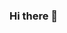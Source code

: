 ### Hi there 👋

<!--
**tugceulucn/tugceulucn** is a ✨ _special_ ✨ repository because its `README.md` (this file) appears on your GitHub profile.

Here are some ideas to get you started:
- 🌱 I’m currently learning ..
- 🔭 I’m currently working on ...
- 🌱 I’m currently learning ...
- 👯 I’m looking to collaborate on ...
- 🤔 I’m looking for help with ...
- 💬 Ask me about ...
- 📫 How to reach me: ...
- 😄 Pronouns: ...
- ⚡ Fun fact: ...

![Instagram]([https://img.shields.io/badge/Instagram-8A2BE2?style=for-the-badge&logo=<İkon ismş>&logoColor=<Logo rengi>](https://img.shields.io/badge/Instagram-E4405F?style=for-the-badge&logo=instagram&logoColor=white))(https://www.instagram.com/tugceulcn__?igsh=MWRoaWc4eDdydmlkNw==)

[![linkedin](https://img.shields.io/badge/Linkedin-000000?style=for-the-badge&logo=Linkedin&logoColor=white)](https://www.linkedin.com/in/fatmatugceulucan/)



